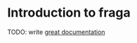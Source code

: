 # Introduction to fraga

TODO: write [great documentation](http://jacobian.org/writing/what-to-write/)
